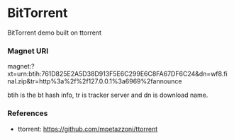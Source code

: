 BitTorrent
===========================
BitTorrent demo built on ttorrent

### Magnet URI

magnet:?xt=urn:btih:761D825E2A5D38D913F5E6C299E6C8FA67DF6C24&dn=wf8.final.zip&tr=http%3a%2f%2f127.0.0.1%3a6969%2fannounce

btih is the bt hash info, tr is tracker server and dn is download name.

### References

* ttorrent:  https://github.com/mpetazzoni/ttorrent
